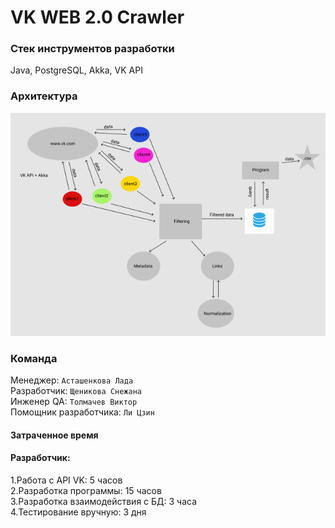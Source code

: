 # VK WEB 2.0 Crawler

### Стек инструментов разработки
Java, PostgreSQL, Akka, VK API

### Архитектура
![alt text](info/architecture.png)

### Команда
Менеджер: ``Асташенкова Лада``  
Разработчик: ``Щеникова Снежана``  
Инженер QA: ``Толмачев Виктор``  
Помощник разработчика: ``Ли Цзин``

#### Затраченное время  
#### Разработчик:  
1.Работа с API VK: 
5 часов  
2.Разработка программы:
15 часов  
3.Разработка взаимодействия с БД:
3 часа  
4.Тестирование вручную:
3 дня
